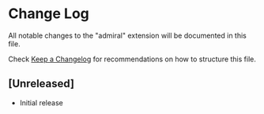 # Change Log

All notable changes to the "admiral" extension will be documented in this file.

Check [Keep a Changelog](http://keepachangelog.com/) for recommendations on how to structure this file.

## [Unreleased]

- Initial release